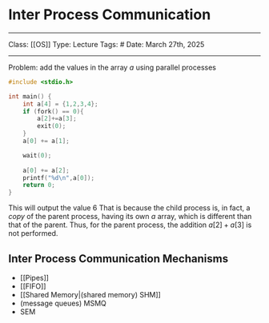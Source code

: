 # Inter Process Communication
___
Class: [[OS]]
Type: Lecture
Tags: # 
Date: March 27th, 2025
___

Problem: add the values in the array $a$ using parallel processes
```c++
#include <stdio.h>

int main() {
	int a[4] = {1,2,3,4};
	if (fork() == 0){
		a[2]+=a[3];
		exit(0);
	}
	a[0] += a[1];

	wait(0);
	
	a[0] += a[2];
	printf("%d\n",a[0]);
	return 0;
}

```

This will output the value 6 That is because the child process is, in fact, a *copy* of the parent process, having its own $a$ array, which is different than that of the parent. Thus, for the parent process, the addition $a[2]+a[3]$ is not performed.

## Inter Process Communication Mechanisms
- [[Pipes]]
- [[FIFO]]
- [[Shared Memory|(shared memory) SHM]]
- (message queues) MSMQ
- SEM


